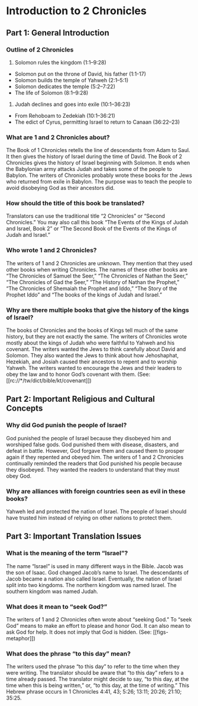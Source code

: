 # Introduction to 2 Chronicles
## Part 1: General Introduction

### Outline of 2 Chronicles

1. Solomon rules the kingdom (1:1–9:28)
- Solomon put on the throne of David, his father (1:1-17)
- Solomon builds the temple of Yahweh (2:1–5:1)
- Solomon dedicates the temple (5:2–7:22)
- The life of Solomon (8:1–9:28)
1. Judah declines and goes into exile (10:1–36:23)
- From Rehoboam to Zedekiah (10:1–36:21)
- The edict of Cyrus, permitting Israel to return to Canaan (36:22–23)

### What are 1 and 2 Chronicles about?

The Book of 1 Chronicles retells the line of descendants from Adam to Saul. It then gives the history of Israel during the time of David. The Book of 2 Chronicles gives the history of Israel beginning with Solomon. It ends when the Babylonian army attacks Judah and takes some of the people to Babylon. The writers of Chronicles probably wrote these books for the Jews who returned from exile in Babylon. The purpose was to teach the people to avoid disobeying God as their ancestors did.

### How should the title of this book be translated?

Translators can use the traditional title “2 Chronicles” or “Second Chronicles.” You may also call this book “The Events of the Kings of Judah and Israel, Book 2” or “The Second Book of the Events of the Kings of Judah and Israel.”

### Who wrote 1 and 2 Chronicles?

The writers of 1 and 2 Chronicles are unknown. They mention that they used other books when writing Chronicles. The names of these other books are “The Chronicles of Samuel the Seer,” “The Chronicles of Nathan the Seer,” “The Chronicles of Gad the Seer,” “The History of Nathan the Prophet,” “The Chronicles of Shemaiah the Prophet and Iddo,” “The Story of the Prophet Iddo” and “The books of the kings of Judah and Israel.”

### Why are there multiple books that give the history of the kings of Israel?

The books of Chronicles and the books of Kings tell much of the same history, but they are not exactly the same. The writers of Chronicles wrote mostly about the kings of Judah who were faithful to Yahweh and his covenant. The writers wanted the Jews to think carefully about David and Solomon. They also wanted the Jews to think about how Jehoshaphat, Hezekiah, and Josiah caused their ancestors to repent and to worship Yahweh. The writers wanted to encourage the Jews and their leaders to obey the law and to honor God’s covenant with them. (See: [[rc://*/tw/dict/bible/kt/covenant]])

## Part 2: Important Religious and Cultural Concepts

### Why did God punish the people of Israel?

God punished the people of Israel because they disobeyed him and worshiped false gods. God punished them with disease, disasters, and defeat in battle. However, God forgave them and caused them to prosper again if they repented and obeyed him. The writers of 1 and 2 Chronicles continually reminded the readers that God punished his people because they disobeyed. They wanted the readers to understand that they must obey God.

### Why are alliances with foreign countries seen as evil in these books?

Yahweh led and protected the nation of Israel. The people of Israel should have trusted him instead of relying on other nations to protect them.

## Part 3: Important Translation Issues

### What is the meaning of the term “Israel”?

The name “Israel” is used in many different ways in the Bible. Jacob was the son of Isaac. God changed Jacob’s name to Israel. The descendants of Jacob became a nation also called Israel. Eventually, the nation of Israel split into two kingdoms. The northern kingdom was named Israel. The southern kingdom was named Judah.

### What does it mean to “seek God?”

The writers of 1 and 2 Chronicles often wrote about “seeking God.” To “seek God” means to make an effort to please and honor God. It can also mean to ask God for help. It does not imply that God is hidden. (See: [[figs-metaphor]])

### What does the phrase “to this day” mean?

The writers used the phrase “to this day” to refer to the time when they were writing. The translator should be aware that “to this day” refers to a time already passed. The translator might decide to say, “to this day, at the time when this is being written,” or, “to this day, at the time of writing.” This Hebrew phrase occurs in 1 Chronicles 4:41, 43; 5:26; 13:11; 20:26; 21:10; 35:25.